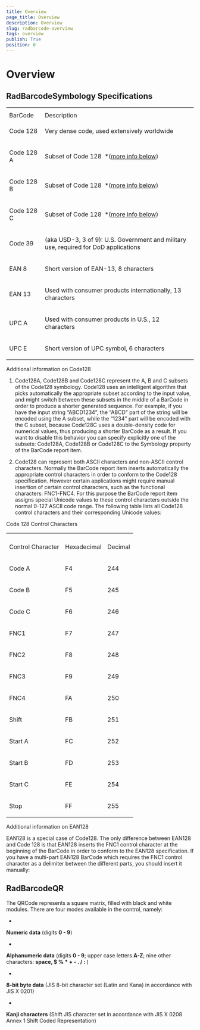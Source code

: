 ```yaml
---
title: Overview
page_title: Overview
description: Overview
slug: radbarcode-overview
tags: overview
publish: True
position: 0
---
```


# Overview



## RadBarcodeSymbology Specifications
<table><th><tr><td>BarCode</td><td>Description</td></tr></th><tr><td>

Code 128</td><td>

Very dense code, used extensively worldwide</td></tr><tr><td>

Code 128 A</td><td>

Subset of Code 128  *([more info below](#Code128))</td></tr><tr><td>

Code 128 B</td><td>

Subset of Code 128  *([more info below](#Code128))</td></tr><tr><td>

Code 128 C</td><td>

Subset of Code 128  *([more info below](#Code128))</td></tr><tr><td>

Code 39</td><td>

(aka USD-3, 3 of 9): U.S. Government and military use, required for DoD applications</td></tr><tr><td>

EAN 8</td><td>

Short version of EAN-13, 8 characters</td></tr><tr><td>

EAN 13</td><td>

Used with consumer products internationally, 13 characters</td></tr><tr><td>

UPC A</td><td>

Used with consumer products in U.S., 12 characters</td></tr><tr><td>

UPC E</td><td>

Short version of UPC symbol, 6 characters</td></tr></table>Additional information on Code128

1. Code128A, Code128B and Code128C represent the A, B and C subsets of the Code128 symbology. Code128 uses an intelligent algorithm that picks automatically the appropriate subset according to the input value, and might switch between these subsets in the middle of a BarCode in order to produce a shorter generated sequence. For example, if you have the input string “ABCD1234”, the “ABCD” part of the string will be encoded using the A subset, while the “1234” part will be encoded with the C subset, because Code128C uses a double-density code for numerical values, thus producing a shorter BarCode as a result. If you want to disable this behavior you can specify explicitly one of the subsets: Code128A, Code128B or Code128C to the Symbology property of the BarCode report item.
							

1. Code128 can represent both ASCII characters and non-ASCII control characters. Normally the BarCode report item inserts automatically the appropriate control characters in order to conform to the Code128 specification. However certain applications might require manual insertion of certain control characters, such as the functional characters: FNC1-FNC4. For this purpose the BarCode report item assigns special Unicode values to these control characters outside the normal 0-127 ASCII code range. The following table lists all Code128 control characters and their corresponding Unicode values:
							
<table>Code 128 Control Characters<th><tr><td>

Control Character</td><td>

Hexadecimal</td><td>

Decimal</td></tr></th><tr><td>

Code A</td><td>

F4</td><td>

244</td></tr><tr><td>

Code B</td><td>

F5</td><td>

245</td></tr><tr><td>

Code C</td><td>

F6</td><td>

246</td></tr><tr><td>

FNC1</td><td>

F7</td><td>

247</td></tr><tr><td>

FNC2</td><td>

F8</td><td>

248</td></tr><tr><td>

FNC3</td><td>

F9</td><td>

249</td></tr><tr><td>

FNC4</td><td>

FA</td><td>

250</td></tr><tr><td>

Shift</td><td>

FB</td><td>

251</td></tr><tr><td>

Start A</td><td>

FC</td><td>

252</td></tr><tr><td>

Start B</td><td>

FD</td><td>

253</td></tr><tr><td>

Start C</td><td>

FE</td><td>

254</td></tr><tr><td>

Stop</td><td>

FF</td><td>

255</td></tr></table>Additional information on EAN128

EAN128 is a special case of Code128. The only difference between EAN128 and 
							Code 128 is that EAN128 inserts the FNC1 control character at the beginning of the 
							BarCode in order to conform to the EAN128 specification. If you have a multi-part 
							EAN128 BarCode which requires the FNC1 control character as a delimiter between 
							the different parts, you should insert it manually:
						

## RadBarcodeQR

The QRCode represents a square matrix, filled with black and white modules. There are four modes available in the control, namely:
				

* 

__Numeric data__ (digits __0 - 9__)

* 

__Alphanumeric data__ (digits __0 - 9__; upper case letters __A-Z__; nine other characters: __space, $ % * + - . / :__ )

* 

__8-bit byte data__ (JIS 8-bit character set (Latin and Kana) in accordance with JIS X 0201)

* 

__Kanji characters__ (Shift JIS character set in accordance with JIS X 0208 Annex 1 Shift Coded Representation)
